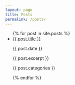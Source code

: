 ```yaml
---
layout: page
title: Posts
permalink: /posts/
---
```


<ul>
  {% for post in site.posts %}
    <li class="p-5">
      <a href="{{ post.url }}" class="text-3xl">{{ post.title }}</a>
      <div class="flex flex-row justify-between">
        <p class="text-gray-500">{{ post.date }}</p>
      </div>
      {{ post.excerpt }}
      <p class="text-gray-500">{{ post.categories }}</p>
    </li>
  {% endfor %}
</ul>
